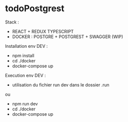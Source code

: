 ﻿# todoPostgrest
Stack :
- REACT + REDUX TYPESCRIPT
- DOCKER : POSTGRE + POSTGREST + SWAGGER (WIP)

Installation env DEV :
- npm install
- cd ./docker
- docker-compose up

Execution env DEV :
- utilisation du fichier run dev dans le dossier .run

ou

- npm run dev
- cd ./docker
- docker-compose up
